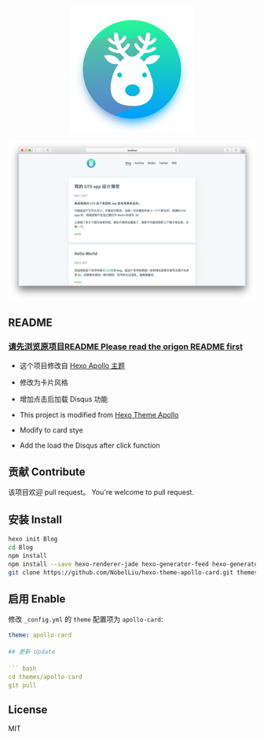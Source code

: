 <p align="center">
    <img src="https://raw.githubusercontent.com/NobelLiu/nobelliu.github.com/master/art.png"/>
</p> 

![hexo-theme-apollo](./screenshot.png)

## README

### [请先浏览原项目README Please read the origon README first](https://github.com/pinggod/hexo-theme-apollo/README.md)  

- 这个项目修改自 [Hexo Apollo 主题](https://github.com/pinggod/hexo-theme-apollo)
- 修改为卡片风格
- 增加点击后加载 Disqus 功能
  
- This project is modified from [Hexo Theme Apollo](https://github.com/pinggod/hexo-theme-apollo)
- Modify to card stye
- Add the load the Disqus after click function


## 贡献 Contribute

该项目欢迎 pull request。
You're welcome to pull request.

## 安装 Install

``` bash
hexo init Blog 
cd Blog 
npm install
npm install --save hexo-renderer-jade hexo-generator-feed hexo-generator-sitemap hexo-browsersync hexo-generator-archive
git clone https://github.com/NobelLiu/hexo-theme-apollo-card.git themes/apollo-card
```

## 启用 Enable

修改 `_config.yml` 的 `theme` 配置项为 `apollo-card`:

```yaml
theme: apollo-card

## 更新 Update

``` bash
cd themes/apollo-card 
git pull
```

## License

MIT
